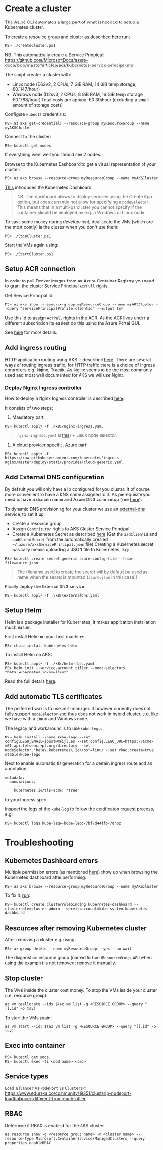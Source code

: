 # Create a cluster
The Azure CLI automates a large part of what is needed to setup a Kubernetes cluster.

To create a resource group and cluster as described [here](https://docs.microsoft.com/en-us//azure/aks/windows-container-cli#create-a-resource-group) run;
```
PS> ./CreateCluster.ps1
```
NB. This automatically create a Service Prinpical: https://github.com/MicrosoftDocs/azure-docs/blob/master/articles/aks/kubernetes-service-principal.md

The script creates a cluster with:
- Linux node (DS2v2, 2 CPUs, 7 GiB RAM, 14 GiB temp storage, €0.1147/hour)
- Windows node (D2sv3, 2 CPUs, 8 GiB RAM, 16 GiB temp storage, €0.1788/hour)
Total costs are approx. €0.30/hour (excluding a small amount of storage costs)

Configure `kubectl` credentials:
```
PS> az aks get-credentials --resource-group myResourceGroup --name myAKSCluster
```

Connect to the cluster:
```
PS> kubectl get nodes
```
If everything went well you should see 2 nodes.

Browse to the Kubernetes Dashboard to get a visual representation of your cluster:
```
PS> az aks browse --resource-group myResourceGroup --name myAKSCluster
```
[This](https://docs.microsoft.com/en-us/azure/aks/kubernetes-dashboard) introduces the Kubernetes Dashboard.
> NB. The dashboard allows to deploy services using the Create App option, but does currently not allow for specifying a `nodeSelector`. This means that in a multi-os cluster you cannot specify if the container should be deployed on e.g. a Windows or Linux node.

To save some money during *development*, deallocate the VMs (which are the most costly) in the cluster when you don't use them:
```
PS> ./StopCluster.ps1
```

Start the VMs again using:
```
PS> ./StartCluster.ps1
```

## Setup ACR connection
In order to pull Docker images from an Azure Container Registry you need to grant the cluster Service Principal `AcrPull` rights.

Get Service Principal Id:
```
PS> az aks show --resource-group myResourceGroup --name myAKSCluster --query "servicePrincipalProfile.clientId" --output tsv
```
Use this Id to assign `AcrPull` rights in the ACR. As the ACR lives under a different subscription its easiest do this using the Azure Portal GUI.

See [here](https://docs.microsoft.com/en-us//azure/aks/cluster-container-registry-integration?view=azure-cli-latest) for more details.

## Add Ingress routing
HTTP application routing using AKS is described [here](https://docs.microsoft.com/en-us//azure/aks/http-application-routing). There are several ways of routing ingress traffic, for HTTP traffic there is a choice of Ingress controllers e.g. Nginx, Traefik. As Nginx seems to be the most commonly used and most well documented for AKS we will use Nginx.

### Deploy Nginx Ingress controller
How to deploy a Nginx Ingress controller is described [here](https://kubernetes.github.io/ingress-nginx/deploy/#azure).

It consists of two steps;
1. Mandatory part:
```
PS> kubectl apply -f ./k8s/nginx-ingress.yaml
```
> `nginx-ingress.yaml` is [this](https://raw.githubusercontent.com/kubernetes/ingress-nginx/master/deploy/static/mandatory.yaml)) + Linux node selector.

1. A cloud provider specific, Azure part:
```
PS> kubectl apply -f https://raw.githubusercontent.com/kubernetes/ingress-nginx/master/deploy/static/provider/cloud-generic.yaml
```

## Add External DNS configuration
By default you will only have a Ip configured for you cluster. It of course more convenient to have a DNS name assigned to it.
As prerequisite you need to have a domain name and Azure DNS zone setup (see [here](https://docs.microsoft.com/en-us/azure/dns/dns-domain-delegation)). 

To dynamic DNS provisioning for your cluster we use an [external-dns](https://github.com/kubernetes-incubator/external-dns/blob/master/docs/tutorials/azure.md) service, to set it up;
- Create a resource group
- Assign `Contributor` rights to AKS Cluster Service Principal
- Create a Kubernetes Secret as described [here](https://github.com/kubernetes-incubator/external-dns/blob/master/docs/tutorials/azure.md#creating-configuration-file)
(Get the `aadClientId` and `aadClientSecret` from the automatically created `~/.azure/aksServicePrincipal.json` file)
Creating a Kubernetes secret basically means uploading a JSON file to Kubernetes, e.g:
```
PS> kubectl create secret generic azure-config-file --from-file=azure.json
```

> The filename used to create the secret will by default be used as name when the secret is mounted (`azure.json` in this case)!

Finally deploy the External DNS service:
```
PS> kubectl apply -f .\k8s\externaldns.yaml
```

## Setup Helm
Helm is a package installer for Kubernetes, it makes application installation much easier.

First install Helm on your host machine: 
```
PS> choco install kubernetes-helm
```

To install Helm on AKS:
```
PS> kubectl apply -f ./k8s/helm-rbac.yaml
PS> helm init --service-account tiller --node-selectors "beta.kubernetes.io/os=linux"
```

Read the full details [here](https://docs.microsoft.com/en-us/azure/aks/kubernetes-helm).

## Add automatic TLS certificates
The preferred way is to use cert-manager. It however currently does not fully support `nodeSelector` and thus does not work in hybrid cluster, e.g. like we have with a Linux and Windows node.

The legacy and workaround is to use `kube-lego`:
```
PS> helm install --name kube-lego --set config.LEGO_EMAIL=joost@meijl.es --set config.LEGO_URL=https://acme-v01.api.letsencrypt.org/directory --set nodeSelector."beta\.kubernetes\.io\/os"=linux --set rbac.create=true stable/kube-lego
``` 

Next to enable automatic tls generation for a certain ingress route add an annotation;
```
metadata:
  annotations:
    ...
    kubernetes.io/tls-acme: "true"
```
to your Ingress spec.

Inspect the logs of the `kube-log` to follow the certificaton request process, e.g:
```
PS> kubectl logs kube-lego-kube-lego-7bf7d44dfb-7dnpz
```

# Troubleshooting

## Kubernetes Dashboard errors
Multiple permission errors (as mentioned [here](https://github.com/Azure/aks-engine/issues/805)) show up when browsing the Kubernetes dashboard after performing:
```
PS> az aks browse --resource-group myResourceGroup --name myAKSCluster
```

To fix it, [run](https://github.com/Azure/aks-engine/issues/805#issuecomment-415928684):
```
PS> kubectl create clusterrolebinding kubernetes-dashboard --clusterrole=cluster-admin --serviceaccount=kube-system:kubernetes-dashboard
```

## Resources after removing Kubernetes cluster
After removing a cluster e.g. using:
```
PS> az group delete --name myResourceGroup --yes --no-wait
```

The diagnostics resource group (named `DefaultResourceGroup-WEU` when using the example) is not removed; remove it manually.

## Stop cluster
The VMs inside the cluster cost money. To stop the VMs inside your cluster (i.e. resource group):
```
az vm deallocate --ids $(az vm list -g <RESOURCE GROUP> --query "[].id" -o tsv)
```

To start the VMs again:
```
az vm start --ids $(az vm list -g <RESOURCE GROUP> --query "[].id" -o tsv)
```

## Exec into container
```
PS> kubectl get pods
PS> kubectl exec -ti <pod name> <cmd>
```

## Service types
`Load Balancer` vs `NodePort` vs `ClusterIP`: https://www.edureka.co/community/19351/clusterip-nodeport-loadbalancer-different-from-each-other

## RBAC
Determine if RBAC is enabled for the AKS cluster:
```
az resource show -g <resource group name> -n <cluster name> --resource-type Microsoft.ContainerService/ManagedClusters --query properties.enableRBAC
```
